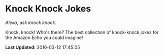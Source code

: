 # Knock Knock Jokes
*Alexa, ask knock knock.*

Knock, knock! Who's there? The best collection of knock-knock jokes for the Amazon Echo you could imagine!

**Last Updated:** 2016-03-12 17:45:05